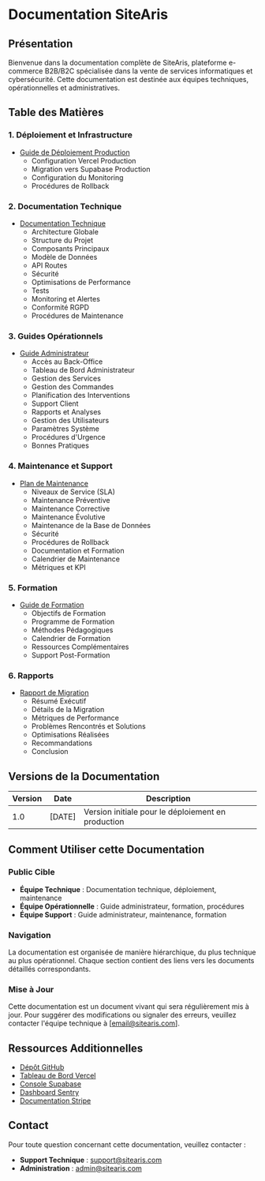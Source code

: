 # Documentation SiteAris

## Présentation

Bienvenue dans la documentation complète de SiteAris, plateforme e-commerce B2B/B2C spécialisée dans la vente de services informatiques et cybersécurité. Cette documentation est destinée aux équipes techniques, opérationnelles et administratives.

## Table des Matières

### 1. Déploiement et Infrastructure

- [Guide de Déploiement Production](./deploiement-production.md)
  - Configuration Vercel Production
  - Migration vers Supabase Production
  - Configuration du Monitoring
  - Procédures de Rollback

### 2. Documentation Technique

- [Documentation Technique](./documentation-technique.md)
  - Architecture Globale
  - Structure du Projet
  - Composants Principaux
  - Modèle de Données
  - API Routes
  - Sécurité
  - Optimisations de Performance
  - Tests
  - Monitoring et Alertes
  - Conformité RGPD
  - Procédures de Maintenance

### 3. Guides Opérationnels

- [Guide Administrateur](./guide-administrateur.md)
  - Accès au Back-Office
  - Tableau de Bord Administrateur
  - Gestion des Services
  - Gestion des Commandes
  - Planification des Interventions
  - Support Client
  - Rapports et Analyses
  - Gestion des Utilisateurs
  - Paramètres Système
  - Procédures d'Urgence
  - Bonnes Pratiques

### 4. Maintenance et Support

- [Plan de Maintenance](./plan-maintenance.md)
  - Niveaux de Service (SLA)
  - Maintenance Préventive
  - Maintenance Corrective
  - Maintenance Évolutive
  - Maintenance de la Base de Données
  - Sécurité
  - Procédures de Rollback
  - Documentation et Formation
  - Calendrier de Maintenance
  - Métriques et KPI

### 5. Formation

- [Guide de Formation](./guide-formation.md)
  - Objectifs de Formation
  - Programme de Formation
  - Méthodes Pédagogiques
  - Calendrier de Formation
  - Ressources Complémentaires
  - Support Post-Formation

### 6. Rapports

- [Rapport de Migration](./rapport-migration.md)
  - Résumé Exécutif
  - Détails de la Migration
  - Métriques de Performance
  - Problèmes Rencontrés et Solutions
  - Optimisations Réalisées
  - Recommandations
  - Conclusion

## Versions de la Documentation

| Version | Date | Description |
|---------|------|-------------|
| 1.0 | [DATE] | Version initiale pour le déploiement en production |

## Comment Utiliser cette Documentation

### Public Cible

- **Équipe Technique** : Documentation technique, déploiement, maintenance
- **Équipe Opérationnelle** : Guide administrateur, formation, procédures
- **Équipe Support** : Guide administrateur, maintenance, formation

### Navigation

La documentation est organisée de manière hiérarchique, du plus technique au plus opérationnel. Chaque section contient des liens vers les documents détaillés correspondants.

### Mise à Jour

Cette documentation est un document vivant qui sera régulièrement mis à jour. Pour suggérer des modifications ou signaler des erreurs, veuillez contacter l'équipe technique à [email@sitearis.com].

## Ressources Additionnelles

- [Dépôt GitHub](https://github.com/organisation/sitearis)
- [Tableau de Bord Vercel](https://vercel.com/organisation/sitearis)
- [Console Supabase](https://app.supabase.io/project/sitearis)
- [Dashboard Sentry](https://sentry.io/organisations/sitearis)
- [Documentation Stripe](https://stripe.com/docs)

## Contact

Pour toute question concernant cette documentation, veuillez contacter :

- **Support Technique** : support@sitearis.com
- **Administration** : admin@sitearis.com 